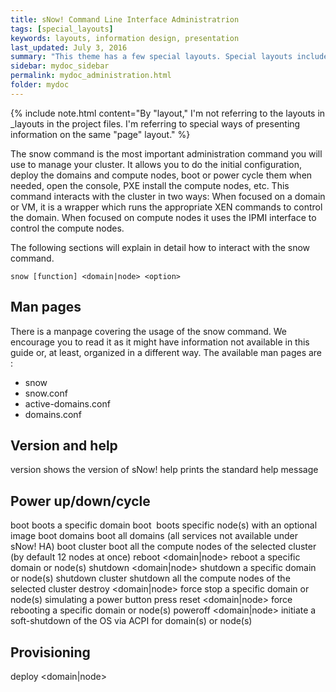 ```yaml
---
title: sNow! Command Line Interface Administratrion
tags: [special_layouts]
keywords: layouts, information design, presentation
last_updated: July 3, 2016
summary: "This theme has a few special layouts. Special layouts include the JS files they need directly in the page. The JavaScript for each special layout does not load by default for every page in the site."
sidebar: mydoc_sidebar
permalink: mydoc_administration.html
folder: mydoc
---
```



{% include note.html content="By \"layout,\" I'm not referring to the layouts in \_layouts in the project files. I'm referring to special ways of presenting information on the same \"page\" layout." %} 

The snow command is the most important administration command you will use to manage your cluster. It allows you to do the initial configuration, deploy the domains and compute nodes, boot or power cycle them when needed, open the console, PXE install the compute nodes, etc. This command interacts with the cluster in two ways:
When focused on a domain or VM, it is a wrapper which runs the appropriate XEN commands to control the domain.
When focused on compute nodes it uses the IPMI interface to control the compute nodes.

The following sections will explain in detail how to interact with the snow command.
```
snow [function] <domain|node> <option>
```
## Man pages
There is a manpage covering the usage of the snow command. We encourage you to read it as it might have information not available in this guide or, at least, organized in a different way. The available man pages are :
* snow
* snow.conf
* active-domains.conf
* domains.conf

## Version and help
version
shows the version of sNow!
help
prints the standard help message
## Power up/down/cycle
boot <domain>
boots a specific domain
boot <node>  <image> 
boots specific node(s) with an optional image
boot domains
boot all domains (all services not available under sNow! HA)
boot cluster <clustername>
boot all the compute nodes of the selected cluster (by default 12 nodes at once)
reboot <domain|node>
reboot a specific domain or node(s)
shutdown <domain|node>
shutdown a specific domain or node(s)
shutdown cluster <clustername>
shutdown all the compute nodes of the selected cluster
destroy <domain|node>
force stop a specific domain or node(s) simulating a power button press
reset <domain|node>
force rebooting a specific domain or node(s)
poweroff <domain|node>
initiate a soft-shutdown of the OS via ACPI for domain(s) or node(s)

## Provisioning
deploy <domain|node> <template> <force>
deploy a specific domain/node (optional: with specific template or force deploying existing domain/server)
add node <node> [--option value]
adds a new node in the sNow! database. Available options: cluster, image, template, install_repo, console_options
set node <node> [--option value]
sets parameters in the node description. Available options: cluster, image, template, install_repo, console_options
clone template <old> <new> <description>
creates a new template based on an existing one
clone image <old> <new> <description>
creates a new image based on an existing one
clone node <node> <image> <type>
creates an image to boot the compute nodes diskless. Available types (nfsroot, stateless).
remove domain <domain>
removes an existing domain deployed with sNow!
remove node <node>
removes an existing node from sNow! configuration
remove template <template>
removes an existing template
remove image <image>
removes an existing image
list domains
list the current domains (services) and their status
list templates
list the templates installed in the system
list nodes
list the available compute nodes and their status
list roles
list the available roles for domains (services)
list images
list the images generated or downloaded
show nodes <node>
shows the node(s) configuration.

## Console
console <domain|node>
console access to specific domain or node
# snow console <node|vm>
Use ENTER followed by ~. to exit an IPMI (compute node) console.
Use <CTRL> ] to exit a XEN (VM) console.

NOTE: The SSH sessions capture the ~ char, so if you are in a situation like:
```
# ssh snow01
# snow console n001
To exit the console you will need an additional ~ for each SSH session. In this case:
~~.
```

## Update sNow!
update tools
updates the sNow! Tools
update configspace
updates configuration files from the private Git repository
update template
updates the sNow! image used to create new domains

## Configuration
init
initiates the system configuration according to the parameters defined in snow.conf and active-domains.conf
config
dumps the information available in snow.conf and domains.conf. Use it to keep track of changes.
update firewall
updates the default sNow! firewall rules (only for sNow! with public IP address and internal DMZ)
chroot <image>
provides chroot environment inside a read-only nfsroot image. The prompt provided by this command also shows that the shell session is allocated inside a particular image chroot. In order to exit from this environment, type exit or press Ctrl+d.

